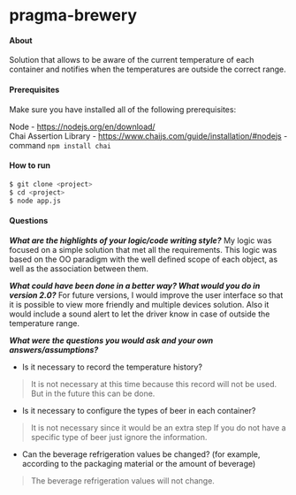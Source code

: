 # pragma-brewery

#### About
Solution that allows to be aware of the current temperature of each container and notifies when the temperatures are outside the correct range.

#### Prerequisites
Make sure you have installed all of the following prerequisites:

Node - <https://nodejs.org/en/download/>  
Chai Assertion Library - <https://www.chaijs.com/guide/installation/#nodejs> - command `npm install chai`

#### How to run
```bash
$ git clone <project>
$ cd <project>
$ node app.js
```
#### Questions

**_What are the highlights of your logic/code writing style?_**
My logic was focused on a simple solution that met all the requirements. This logic was based on the OO paradigm with the well defined scope of each object, as well as the association between them.

**_What could have been done in a better way? What would you do in version 2.0?_**
For future versions, I would improve the user interface so that it is possible to view more friendly and multiple devices solution. Also it would include a sound alert to let the driver know in case of outside the temperature range.

**_What were the questions you would ask and your own answers/assumptions?_**
- Is it necessary to record the temperature history?
> It is not necessary at this time because this record will not be used. But in the future this can be done.

- Is it necessary to configure the types of beer in each container?
> It is not necessary since it would be an extra step If you do not have a specific type of beer just ignore the information.

- Can the beverage refrigeration values ​​be changed? (for example, according to the packaging material or the amount of beverage)
> The beverage refrigeration values ​​will not change.